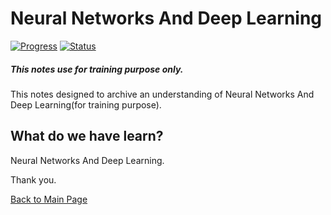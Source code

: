 # Neural Networks And Deep Learning
[![Progress](https://img.shields.io/badge/Progress-100%25-blue.svg)]()
[![Status](https://img.shields.io/badge/Status-Completed-green.svg)]()

##### This notes use for training purpose only.
This notes designed to archive an understanding of Neural Networks And Deep Learning(for training purpose).

## What do we have learn?

   Neural Networks And Deep Learning.

Thank you.

[Back to Main Page](https://github.com/eikmarizal/DataStar/)
